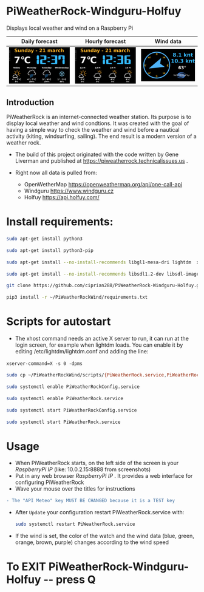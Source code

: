 # PiWeatherRock-Windguru-Holfuy
 Displays local weather and wind on a Raspberry Pi
 
| Daily forecast                                               | Hourly forecast                                        | Wind data   |
| ------------------------------------------------------------ | ------------------------------------------------------ | ----------- |
| ![screenshot1](screenshots/screenshot1.jpeg) |![screenshot2](screenshots/screenshot2.jpeg)| ![screenshot3](screenshots/screenshot3.jpeg) |             |

## Introduction

PiWeatherRock is an internet-connected weather station. Its purpose is to display local
weather and wind condtions. It was created with the goal of having a simple way to check 
the weather and wind before a nautical activity (kiting, windsurfing, sailing). 
The end result is a modern version of a weather rock.

* The build of this project originated with the code written by Gene Liverman and
  published at
  https://piweatherrock.technicalissues.us .
  
* Right now all data is pulled from:
     - OpenWetherMap  https://openweathermap.org/api/one-call-api
     - Windguru https://www.windguru.cz
     - Holfuy https://api.holfuy.com/

# Install requirements:

   ```sh
   sudo apt-get install python3
   ```
   ```sh
   sudo apt-get install python3-pip
   ```
   ```sh
   sudo apt-get install --no-install-recommends libgl1-mesa-dri lightdm  x11-xserver-utils xserver-xorg libjpeg-dev libportmidi-dev 
   ```
   ```sh
   sudo apt-get install --no-install-recommends libsdl1.2-dev libsdl-image1.2-dev libsdl-mixer1.2-dev libsdl-ttf2.0-dev libtimedate-perl
   ```
   ```sh
   git clone https://github.com/ciprian288/PiWeatherRock-Windguru-Holfuy.git PiWeatherRockWind
   ```
   ```sh
   pip3 install -r ~/PiWeatherRockWind/requirements.txt
   ```   

# Scripts for autostart

* The xhost command needs an active X server to run, it can run at the login screen, for example when lightdm loads. You can enable it by editing /etc/lightdm/lightdm.conf and adding the line:

`xserver-command=X -s 0 -dpms`

   ```sh
   sudo cp ~/PiWeatherRockWind/scripts/{PiWeatherRock.service,PiWeatherRockConfig.service} /etc/systemd/system/
   ```
   ```sh
   sudo systemctl enable PiWeatherRockConfig.service
   ```
   ```sh
   sudo systemctl enable PiWeatherRock.service
   ```
   ```sh
   sudo systemctl start PiWeatherRockConfig.service
   ```
   ```sh
   sudo systemctl start PiWeatherRock.service
   ```
# Usage

* When PiWeatherRock starts, on the left side of the screen is your *RaspberryPi IP* (like: 10.0.2.15:8888 from screenshots) 
* Put in any web browser *RaspberryPi IP* . It provides a web interface for configuring PiWeatherRock
* Wave your mouse over the titles for instructions
```diff
- The "API Meteo" key MUST BE CHANGED because it is a TEST key 
```
* After `Update` your configuration restart PiWeatherRock.service with:

   ```sh
   sudo systemctl restart PiWeatherRock.service
   ```
* If the wind is set, the color of the watch and the wind data (blue, green, orange, brown, purple) changes according to the wind speed       

# To EXIT PiWeatherRock-Windguru-Holfuy -- press Q

